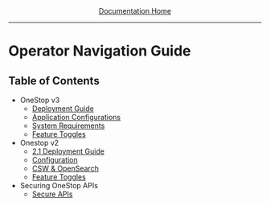 <div align="center"><a href="/onestop/">Documentation Home</a></div>
<hr>

# Operator Navigation Guide
## Table of Contents
* OneStop v3
    * [Deployment Guide](deployment/v3/deployment-guide)
    * [Application Configurations](deployment/v3/application-configuration)
    * [System Requirements](deployment/v3/require-software-components)
    * [Feature Toggles](deployment/v3/feature-toggles)
* Onestop v2 
    * [2.1 Deployment Guide](deployment/v2/onestop/2-1-guide)
    * [Configuration](deployment/v2/onestop/application-configuration)
    * [CSW & OpenSearch](deployment/v2/onestop/csw-and-opensearch)
    * [Feature Toggles](deployment/v2/onestop/feature-toggles)
* Securing OneStop APIs 
    * [Secure APIs](security/registry-security)

